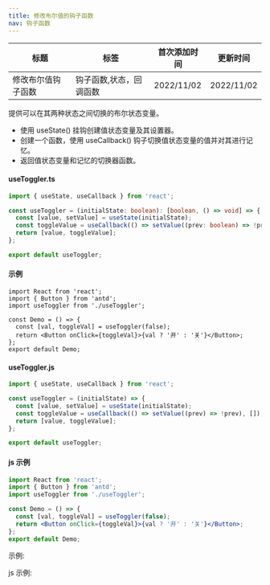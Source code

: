 ```yaml
---
title: 修改布尔值的钩子函数
nav: 钩子函数
---
```


| 标题               | 标签                    | 首次添加时间 | 更新时间   |
| ------------------ | ----------------------- | ------------ | ---------- |
| 修改布尔值钩子函数 | 钩子函数,状态，回调函数 | 2022/11/02   | 2022/11/02 |

提供可以在其两种状态之间切换的布尔状态变量。

- 使用 useState() 挂钩创建值状态变量及其设置器。
- 创建一个函数，使用 useCallback() 钩子切换值状态变量的值并对其进行记忆。
- 返回值状态变量和记忆的切换器函数。

#### useToggler.ts

```ts
import { useState, useCallback } from 'react';

const useToggler = (initialState: boolean): [boolean, () => void] => {
  const [value, setValue] = useState(initialState);
  const toggleValue = useCallback(() => setValue((prev: boolean) => !prev), []);
  return [value, toggleValue];
};

export default useToggler;
```

#### 示例

```tsx | pure
import React from 'react';
import { Button } from 'antd';
import useToggler from './useToggler';

const Demo = () => {
  const [val, toggleVal] = useToggler(false);
  return <Button onClick={toggleVal}>{val ? '开' : '关'}</Button>;
};
export default Demo;
```

#### useToggler.js

```js
import { useState, useCallback } from 'react';

const useToggler = (initialState) => {
  const [value, setValue] = useState(initialState);
  const toggleValue = useCallback(() => setValue((prev) => !prev), []);
  return [value, toggleValue];
};

export default useToggler;
```

#### js 示例

```jsx | pure
import React from 'react';
import { Button } from 'antd';
import useToggler from './useToggler';

const Demo = () => {
  const [val, toggleVal] = useToggler(false);
  return <Button onClick={toggleVal}>{val ? '开' : '关'}</Button>;
};
export default Demo;
```

示例:

<code src="./Demo.zh-CN.tsx" id="togglerTsDemoZH"></code>

js 示例:

<code src="./js/Demo.zh-CN.jsx" id="togglerJsDemoZH"></code>
